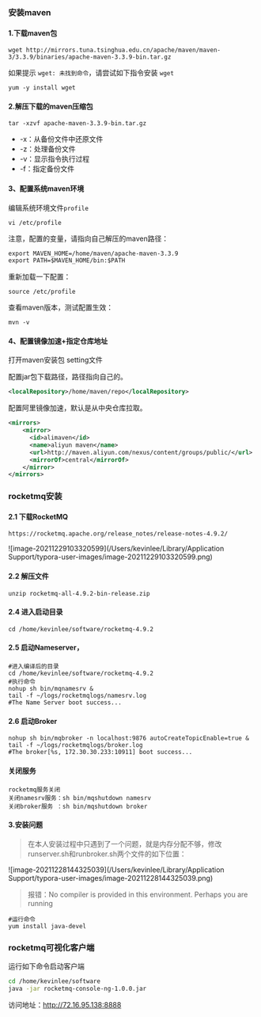 ### 安装maven

#### 1.下载maven包

```shell
wget http://mirrors.tuna.tsinghua.edu.cn/apache/maven/maven-3/3.3.9/binaries/apache-maven-3.3.9-bin.tar.gz
```

如果提示 `wget: 未找到命令`，请尝试如下指令安装 `wget`

```shell
yum -y install wget
```

#### 2.解压下载的maven压缩包

```shell
tar -xzvf apache-maven-3.3.9-bin.tar.gz
```

- -x：从备份文件中还原文件
- -z：处理备份文件
- -v：显示指令执行过程
- -f：指定备份文件

#### 3、配置系统maven环境

编辑系统环境文件`profile`

```shell
vi /etc/profile
```

注意，配置的变量，请指向自己解压的maven路径：

```xml
export MAVEN_HOME=/home/maven/apache-maven-3.3.9
export PATH=$MAVEN_HOME/bin:$PATH
```

重新加载一下配置：

```shel
source /etc/profile
```

查看maven版本，测试配置生效：

```shell
mvn -v
```

#### 4、配置镜像加速+指定仓库地址

打开maven安装包 setting文件

配置jar包下载路径，路径指向自己的。

```xml
<localRepository>/home/maven/repo</localRepository>
```

配置阿里镜像加速，默认是从中央仓库拉取。

```xml
<mirrors>
	<mirror>
	  <id>alimaven</id>
	  <name>aliyun maven</name>
	  <url>http://maven.aliyun.com/nexus/content/groups/public/</url>
	  <mirrorOf>central</mirrorOf>        
	</mirror>
</mirrors>
```

### rocketmq安装

#### 2.1 下载RocketMQ

```http
https://rocketmq.apache.org/release_notes/release-notes-4.9.2/
```

![image-20211229103320599](/Users/kevinlee/Library/Application Support/typora-user-images/image-20211229103320599.png)



#### 2.2 解压文件

```shell
unzip rocketmq-all-4.9.2-bin-release.zip
```

#### 2.4 进入启动目录

```shell
cd /home/kevinlee/software/rocketmq-4.9.2
```

#### 2.5 启动Nameserver，

```shell
#进入编译后的目录
cd /home/kevinlee/software/rocketmq-4.9.2
#执行命令
nohup sh bin/mqnamesrv &
tail -f ~/logs/rocketmqlogs/namesrv.log
#The Name Server boot success...

```

#### 2.6 启动Broker

```shell
nohup sh bin/mqbroker -n localhost:9876 autoCreateTopicEnable=true &
tail -f ~/logs/rocketmqlogs/broker.log 
#The broker[%s, 172.30.30.233:10911] boot success...

```

#### 关闭服务

```shell
rocketmq服务关闭
关闭namesrv服务：sh bin/mqshutdown namesrv
关闭broker服务 ：sh bin/mqshutdown broker
```







#### 3.安装问题

>  在本人安装过程中只遇到了一个问题，就是内存分配不够，修改runserver.sh和runbroker.sh两个文件的如下位置：

![image-20211228144325039](/Users/kevinlee/Library/Application Support/typora-user-images/image-20211228144325039.png)

> 报错：No compiler is provided in this environment. Perhaps you are running

```shell
#运行命令
yum install java-devel
```



### rocketmq可视化客户端

运行如下命令启动客户端

```sh
cd /home/kevinlee/software
java -jar rocketmq-console-ng-1.0.0.jar
```

访问地址：http://72.16.95.138:8888
